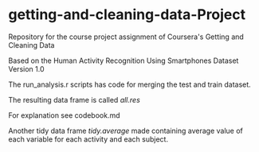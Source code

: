 # getting-and-cleaning-data-Project
Repository for the course project assignment of Coursera's Getting and Cleaning Data

Based on the Human Activity Recognition Using Smartphones Dataset Version 1.0

The run_analysis.r scripts has code for merging the test and train dataset.

The resulting data frame is called *all.res*

For explanation see codebook.md

Another tidy data frame *tidy.average* made containing average value of each variable for each activity and each subject.
